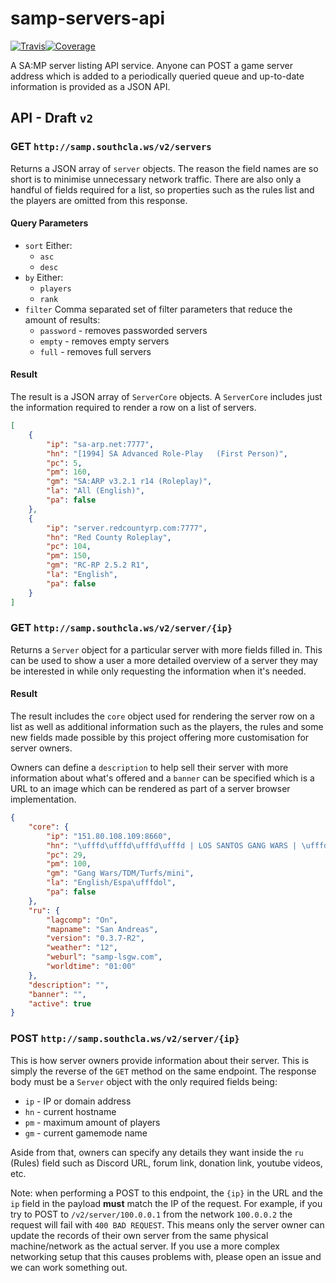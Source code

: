 # samp-servers-api

[![Travis](https://img.shields.io/travis/Southclaws/samp-servers-api.svg)](https://travis-ci.org/Southclaws/samp-servers-api)[![Coverage](http://gocover.io/_badge/github.com/Southclaws/samp-servers-api)](http://gocover.io/github.com/Southclaws/samp-servers-api)

A SA:MP server listing API service. Anyone can POST a game server address which is added to a periodically queried queue and up-to-date information is provided as a JSON API.

## API - Draft `v2`

### GET `http://samp.southcla.ws/v2/servers`

Returns a JSON array of `server` objects. The reason the field names are so short is to minimise unnecessary network traffic. There are also only a handful of fields required for a list, so properties such as the rules list and the players are omitted from this response.

#### Query Parameters

* `sort` Either:
    * `asc`
    * `desc`
* `by` Either:
    * `players`
    * `rank`
* `filter` Comma separated set of filter parameters that reduce the amount of results:
    * `password` - removes passworded servers
    * `empty` - removes empty servers
    * `full` - removes full servers

#### Result

The result is a JSON array of `ServerCore` objects. A `ServerCore` includes just the information required to render a row on a list of servers.

```json
[
    {
        "ip": "sa-arp.net:7777",
        "hn": "[1994] SA Advanced Role-Play   (First Person)",
        "pc": 5,
        "pm": 160,
        "gm": "SA:ARP v3.2.1 r14 (Roleplay)",
        "la": "All (English)",
        "pa": false
    },
    {
        "ip": "server.redcountyrp.com:7777",
        "hn": "Red County Roleplay",
        "pc": 104,
        "pm": 150,
        "gm": "RC-RP 2.5.2 R1",
        "la": "English",
        "pa": false
    }
]
```

### GET `http://samp.southcla.ws/v2/server/{ip}`

Returns a `Server` object for a particular server with more fields filled in. This can be used to show a user a more detailed overview of a server they may be interested in while only requesting the information when it's needed.

#### Result

The result includes the `core` object used for rendering the server row on a list as well as additional information such as the players, the rules and some new fields made possible by this project offering more customisation for server owners.

Owners can define a `description` to help sell their server with more information about what's offered and a `banner` can be specified which is a URL to an image which can be rendered as part of a server browser implementation.

```json
{
    "core": {
        "ip": "151.80.108.109:8660",
        "hn": "\ufffd\ufffd\ufffd\ufffd | LOS SANTOS GANG WARS | \ufffd\ufffd\ufffd\ufffd",
        "pc": 29,
        "pm": 100,
        "gm": "Gang Wars/TDM/Turfs/mini",
        "la": "English/Espa\ufffdol",
        "pa": false
    },
    "ru": {
        "lagcomp": "On",
        "mapname": "San Andreas",
        "version": "0.3.7-R2",
        "weather": "12",
        "weburl": "samp-lsgw.com",
        "worldtime": "01:00"
    },
    "description": "",
    "banner": "",
    "active": true
}
```

### POST `http://samp.southcla.ws/v2/server/{ip}`

This is how server owners provide information about their server. This is simply the reverse of the `GET` method on the same endpoint. The response body must be a `Server` object with the only required fields being:

* `ip` - IP or domain address
* `hn` - current hostname
* `pm` - maximum amount of players
* `gm` - current gamemode name

Aside from that, owners can specify any details they want inside the `ru` (Rules) field such as Discord URL, forum link, donation link, youtube videos, etc.

Note: when performing a POST to this endpoint, the `{ip}` in the URL and the `ip` field in the payload **must** match the IP of the request. For example, if you try to POST to `/v2/server/100.0.0.1` from the network `100.0.0.2` the request will fail with `400 BAD REQUEST`. This means only the server owner can update the records of their own server from the same physical machine/network as the actual server. If you use a more complex networking setup that this causes problems with, please open an issue and we can work something out.
